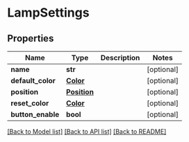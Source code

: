 # LampSettings

## Properties
Name | Type | Description | Notes
------------ | ------------- | ------------- | -------------
**name** | **str** |  | [optional] 
**default_color** | [**Color**](Color.md) |  | [optional] 
**position** | [**Position**](Position.md) |  | [optional] 
**reset_color** | [**Color**](Color.md) |  | [optional] 
**button_enable** | **bool** |  | [optional] 

[[Back to Model list]](../README.md#documentation-for-models) [[Back to API list]](../README.md#documentation-for-api-endpoints) [[Back to README]](../README.md)


